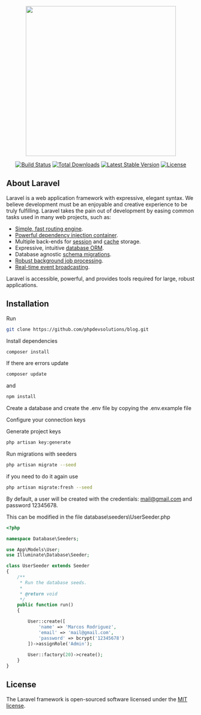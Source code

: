 <p align="center"><a href="https://laravel.com" target="_blank"><img src="https://raw.githubusercontent.com/laravel/art/master/logo-lockup/5%20SVG/2%20CMYK/1%20Full%20Color/laravel-logolockup-cmyk-red.svg" width="400"></a></p>

<p align="center">
<a href="https://travis-ci.org/laravel/framework"><img src="https://travis-ci.org/laravel/framework.svg" alt="Build Status"></a>
<a href="https://packagist.org/packages/laravel/framework"><img src="https://img.shields.io/packagist/dt/laravel/framework" alt="Total Downloads"></a>
<a href="https://packagist.org/packages/laravel/framework"><img src="https://img.shields.io/packagist/v/laravel/framework" alt="Latest Stable Version"></a>
<a href="https://packagist.org/packages/laravel/framework"><img src="https://img.shields.io/packagist/l/laravel/framework" alt="License"></a>
</p>

## About Laravel

Laravel is a web application framework with expressive, elegant syntax. We believe development must be an enjoyable and creative experience to be truly fulfilling. Laravel takes the pain out of development by easing common tasks used in many web projects, such as:

- [Simple, fast routing engine](https://laravel.com/docs/routing).
- [Powerful dependency injection container](https://laravel.com/docs/container).
- Multiple back-ends for [session](https://laravel.com/docs/session) and [cache](https://laravel.com/docs/cache) storage.
- Expressive, intuitive [database ORM](https://laravel.com/docs/eloquent).
- Database agnostic [schema migrations](https://laravel.com/docs/migrations).
- [Robust background job processing](https://laravel.com/docs/queues).
- [Real-time event broadcasting](https://laravel.com/docs/broadcasting).

Laravel is accessible, powerful, and provides tools required for large, robust applications.

## Installation

Run

```sh
git clone https://github.com/phpdevsolutions/blog.git
```

Install dependencies

```sh
composer install
```

If there are errors update

```sh
composer update
```
and

```sh
npm install
```

Create a database and create the .env file by copying the .env.example file

Configure your connection keys

Generate project keys

```sh
php artisan key:generate
```

Run migrations with seeders

```sh
php artisan migrate --seed
```

if you need to do it again use

```sh
php artisan migrate:fresh --seed
```
By default, a user will be created with the credentials: mail@gmail.com and password 12345678.

This can be modified in the file database\seeders\UserSeeder.php

```php
<?php

namespace Database\Seeders;

use App\Models\User;
use Illuminate\Database\Seeder;

class UserSeeder extends Seeder
{
    /**
     * Run the database seeds.
     *
     * @return void
     */
    public function run()
    {

        User::create([
            'name' => 'Marcos Rodriguez',
            'email' => 'mail@gmail.com',
            'password' => bcrypt('12345678')
        ])->assignRole('Admin');
        
        User::factory(20)->create();
    }
}
```



## License

The Laravel framework is open-sourced software licensed under the [MIT license](https://opensource.org/licenses/MIT).
